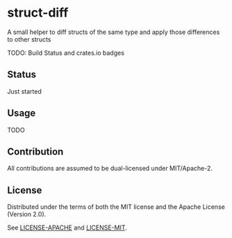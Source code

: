 # struct-diff

A small helper to diff structs of the same type and apply those differences to other structs

TODO: Build Status and crates.io badges

## Status

Just started

## Usage

TODO

## Contribution

All contributions are assumed to be dual-licensed under MIT/Apache-2.

## License

Distributed under the terms of both the MIT license and the Apache License (Version 2.0).

See [LICENSE-APACHE](LICENSE-APACHE) and [LICENSE-MIT](LICENSE-MIT).
